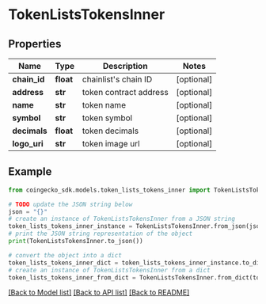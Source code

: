 # TokenListsTokensInner


## Properties

Name | Type | Description | Notes
------------ | ------------- | ------------- | -------------
**chain_id** | **float** | chainlist&#39;s chain ID | [optional] 
**address** | **str** | token contract address | [optional] 
**name** | **str** | token name | [optional] 
**symbol** | **str** | token symbol | [optional] 
**decimals** | **float** | token decimals | [optional] 
**logo_uri** | **str** | token image url | [optional] 

## Example

```python
from coingecko_sdk.models.token_lists_tokens_inner import TokenListsTokensInner

# TODO update the JSON string below
json = "{}"
# create an instance of TokenListsTokensInner from a JSON string
token_lists_tokens_inner_instance = TokenListsTokensInner.from_json(json)
# print the JSON string representation of the object
print(TokenListsTokensInner.to_json())

# convert the object into a dict
token_lists_tokens_inner_dict = token_lists_tokens_inner_instance.to_dict()
# create an instance of TokenListsTokensInner from a dict
token_lists_tokens_inner_from_dict = TokenListsTokensInner.from_dict(token_lists_tokens_inner_dict)
```
[[Back to Model list]](../README.md#documentation-for-models) [[Back to API list]](../README.md#documentation-for-api-endpoints) [[Back to README]](../README.md)



